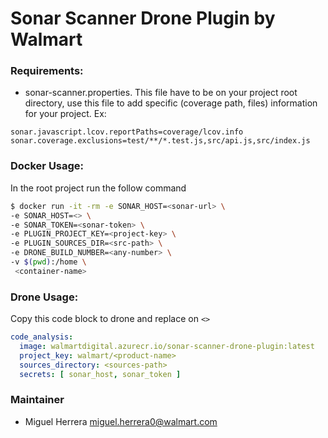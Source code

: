 # Sonar Scanner Drone Plugin by Walmart

### Requirements:
  * sonar-scanner.properties. This file have to be on your project root directory, use this file to add specific (coverage path, files) information for your project. Ex: 
  ```
  sonar.javascript.lcov.reportPaths=coverage/lcov.info
  sonar.coverage.exclusions=test/**/*.test.js,src/api.js,src/index.js
  ```

### Docker Usage:
In the root project run the follow command
```bash
$ docker run -it -rm -e SONAR_HOST=<sonar-url> \ 
-e SONAR_HOST=<> \ 
-e SONAR_TOKEN=<sonar-token> \ 
-e PLUGIN_PROJECT_KEY=<project-key> \ 
-e PLUGIN_SOURCES_DIR=<src-path> \ 
-e DRONE_BUILD_NUMBER=<any-number> \
-v $(pwd):/home \
 <container-name>
```

### Drone Usage:
Copy this code block to drone and replace on `<>`
```yaml
code_analysis:
  image: walmartdigital.azurecr.io/sonar-scanner-drone-plugin:latest
  project_key: walmart/<product-name>
  sources_directory: <sources-path>
  secrets: [ sonar_host, sonar_token ]
```

### Maintainer
  * Miguel Herrera <miguel.herrera0@walmart.com>
 